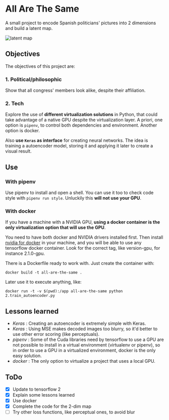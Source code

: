 # All Are The Same

A small project to encode Spanish politicians' pictures into 2 dimensions and build a latent map.

![latent map](generated_images/latent_map.png)

## Objectives

The objectives of this project are:

### 1. Political/philosophic

Show that all congress' members look alike, despite their affiliation.

### 2. Tech

Explore the use of **different virtualization solutions** in Python, that could take advantage of a native GPU despite the virtualization layer. A priori, one option is ```pipenv```, to control both dependencies and environment. Another option is docker.

Also **use ```Keras``` as interface** for creating neural networks. The idea is training a autoencoder model, storing it and applying it later to create a visual result.

## Use

### With pipenv

Use pipenv to install and open a shell. You can use it too to check code style with ```pipenv run style```. Unluckily this **will not use your GPU**.

### With docker

If you have a machine with a NVIDIA GPU, **using a docker container is the only virtualization option that will use the GPU**.

You need to have both docker and NVIDIA drivers installed first. Then install [nvidia for docker](https://github.com/NVIDIA/nvidia-docker/blob/master/README.md#quickstart) in your machine, and you will be able to use any tensorflow docker container. Look for the correct tag, like version-gpu, for instance 2.1.0-gpu.

There is a Dockerfile ready to work with. Just create the container with:
```
docker build -t all-are-the-same .
```

Later use it to execute anything, like:
```
docker run -t -v $(pwd):/app all-are-the-same python 2.train_autoencoder.py
```

## Lessons learned
- *Keras* : Creating an autoencoder is extremely simple with Keras.
- *Keras* : Using MSE makes decoded images too blurry, so it'd better to use other error scoring (like perceptuals).
- *pipenv* : Some of the Cuda libraries need by tensorflow to use a GPU are not possible to install in a virtual environment (virtualenv or pipenv), so in order to use a GPU in a virtualized environment, docker is the only easy solution.
- *docker* : The only option to virtualize a project that uses a local GPU.

## ToDo
- [X] Update to tensorflow 2
- [X] Explain some lessons learned
- [X] Use docker
- [X] Complete the code for the 2-dim map
- [ ] Try other loss functions, like perceptual ones, to avoid blur
